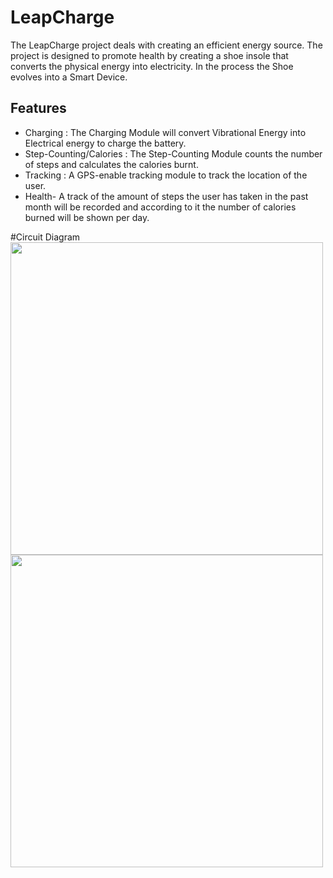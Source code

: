 # LeapCharge

The LeapCharge project deals with creating an efficient energy source. The project is designed to promote health by creating a shoe insole that converts the physical energy into electricity. In the process the Shoe evolves into a Smart Device.

## Features
<ul>
<li>Charging : The Charging Module will convert Vibrational Energy into Electrical energy to charge the battery.</li>
<li>Step-Counting/Calories : The Step-Counting  Module counts the number of steps and calculates the calories burnt.</li>
<li>Tracking : A GPS-enable tracking module to track the location of the user.</li>
<li>Health- A track of the amount of steps the user has taken in the past month will be recorded and according to it the number of calories burned will be shown per day.</li>
</ul>

#Circuit Diagram
<img src="Screenshots/circuit.png" width="500">
<img src="Screenshots/circuit2.png" width="500">
